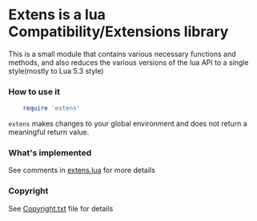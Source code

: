 # Extens is a lua Compatibility/Extensions library

This is a small module that contains various necessary functions and methods, and also reduces the various versions of the lua API to a single style(mostly to Lua 5.3 style)

### How to use it
```lua
	require 'extens'
```

`extens` makes changes to your global environment and does not return a meaningful return value.

### What's implemented

See comments in [extens.lua](https://github.com/mzujev/extens/blob/master/extens.lua) for more details

### Copyright
See [Copyright.txt](https://github.com/mzujev/extens/blob/master/Copyright.txt) file for details

